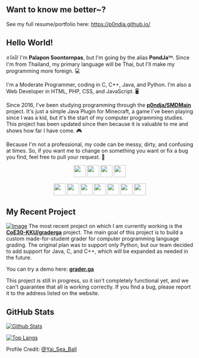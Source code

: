 ## Want to know me better~?
See my full resume/portfolio here: https://p0ndja.github.io/

## Hello World!
สวัสดี! I'm **Palapon Soontornpas**, but I'm going by the alias **PondJaᵀᴴ**. Since I'm from Thailand, my primary language will be Thai, but I'll make my programming more foreign. 💻

I'm a Moderate Programmer, coding in C, C++, Java, and Python. I'm also a Web Developer in HTML, PHP, CSS, and JavaScript. 🖥

Since 2016, I've been studying programming through the [**p0ndja/SMDMain**](https://github.com/p0ndja/SMD_Main) project. It's just a simple Java Plugin for Minecraft, a game I've been playing since I was a kid, but it's the start of my computer programming studies. This project has been updated since then because it is valuable to me and shows how far I have come. 🎮

Because I'm not a professional, my code can be messy, dirty, and confusing at times. So, if you want me to change on something you want or fix a bug you find, feel free to pull your request. 🔎
<p align='center'>
        <a href="https://www.facebook.com/p0ndja"><img src="https://static.xx.fbcdn.net/rsrc.php/yD/r/d4ZIVX-5C-b.ico" width="32"></a>
        <a href="https://twitter.com/p0ndja"><img src="https://abs.twimg.com/favicons/twitter.ico" width="32"></a>
        <a href="https://instagr.am/p0ndja"><img src="https://www.instagram.com/static/images/ico/favicon.ico/36b3ee2d91ed.ico" width="32"></a>
        <a href="mailto:palapon2545@gmail.com"><img src="https://www.google.com/a/cpanel/kkumail.com/images/favicon.ico" width="32"></a>
</p>
<p align='center'>
        <a href="https://smd.pondja.com"><img src="https://smd.pondja.com/static/images/logo/smdlogo.png" width="32"></a>
        <a href="https://grader.pondja.com/"><img src="https://grader.pondja.com/static/elements/logo/logo.png" width="32"></a>
        <a href="https://lca.pondja.com/"><img src="https://lca.pondja.com/static/elements/logo/logo.png" width="32"></a>
        <a href="https://pharm.md.kku.ac.th/"><img src="https://pharm.md.kku.ac.th/static/asset/logo/favicon-32x32.png" width="32"></a>
        <a href="https://pedmd.kku.ac.th/"><img src="https://pedmd.kku.ac.th/static/elements/logo/favicon-32x32.png" width="32"></a>
        <a href="https://srinagarind.kku.ac.th/"><img src="https://srinagarind.md.kku.ac.th/static/asset/logo/favicon-32x32.png" width="32"></a>
        <a href="https://www.pondja.com"><img src="https://pondja.com/p0ndja.jpg" width="32"></a>
</p>

## My Recent Project
<a href="https://grader.ga/" target="_blank">![Image](https://i.imgur.com/Vrj8O8s.jpg)</a>
The most recent project on which I am currently working is the [**CoE30-KKU/graderga**](https://github.com/CoE30-KKU/graderga) project. The main goal of this project is to build a custom made-for-student grader for computer programming language grading. The original plan was to support only Python, but our team decided to add support for Java, C, and C++, which will be expanded as needed in the future.

You can try a demo here: [**grader.ga**](https://grader.ga/)

This project is still in progress, so it isn't completely functional yet, and we can't guarantee that all is working correctly. If you find a bug, please report it to the address listed on the website.

## GitHub Stats
[![Github Stats](https://github-readme-stats.vercel.app/api?username=p0ndja&count_private=true&show_icons=true&theme=dark)](https://github.com/anuraghazra/github-readme-stats) 

[![Top Langs](https://github-readme-stats.vercel.app/api/top-langs/?username=p0ndja&theme=dark&layout=compact)](https://github.com/anuraghazra/github-readme-stats)

Profile Credit: [@Yai_Sea_Ball](https://www.twitter.com/Yai_Sea_Ball/status/1358370165537185792)
